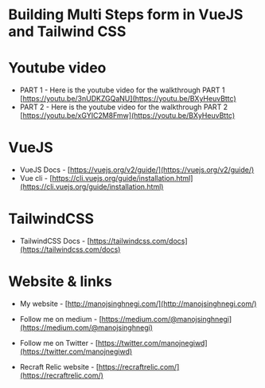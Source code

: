Building Multi Steps form in VueJS and Tailwind CSS
=============================================

Youtube video
=============
* PART 1 - Here is the youtube video for the walkthrough PART 1 [https://youtu.be/3nUDKZGQaNU](https://youtu.be/BXyHeuvBttc)
* PART 2 - Here is the youtube video for the walkthrough PART 2 [https://youtu.be/xGYIC2M8Fmw](https://youtu.be/BXyHeuvBttc)

VueJS
============
* VueJS Docs - [https://vuejs.org/v2/guide/](https://vuejs.org/v2/guide/)
* Vue cli - [https://cli.vuejs.org/guide/installation.html](https://cli.vuejs.org/guide/installation.html)

TailwindCSS
===========
* TailwindCSS Docs - [https://tailwindcss.com/docs](https://tailwindcss.com/docs)

Website & links
==============

* My website - [http://manojsinghnegi.com/](http://manojsinghnegi.com/)
* Follow me on medium - [https://medium.com/@manojsinghnegi](https://medium.com/@manojsinghnegi)
* Follow me on Twitter - [https://twitter.com/manojnegiwd](https://twitter.com/manojnegiwd)

* Recraft Relic website - [https://recraftrelic.com/](https://recraftrelic.com/)